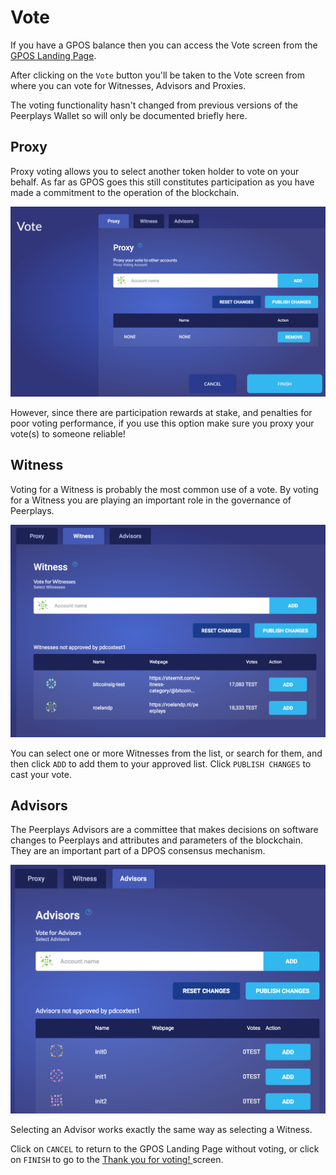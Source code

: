 # Vote

If you have a GPOS balance then you can access the Vote screen from the [GPOS Landing Page](gpos-landing-page.md).

After clicking on the `Vote` button you'll be taken to the Vote screen from where you can vote for Witnesses, Advisors and Proxies.

The voting functionality hasn't changed from previous versions of the Peerplays Wallet so will only be documented briefly here.

## Proxy

Proxy voting allows you to select another token holder to vote on your behalf. As far as GPOS goes this still constitutes participation as you have made a commitment to the operation of the blockchain.

![](../../../.gitbook/assets/screen-shot-2020-02-12-at-3.56.47-pm.png)

However, since there are participation rewards at stake, and penalties for poor voting performance, if you use this option make sure you proxy your vote\(s\) to someone reliable!

## Witness

Voting for a Witness is probably the most common use of a vote. By voting for a Witness you are playing an important role in the governance of Peerplays.

![](../../../.gitbook/assets/screen-shot-2020-02-12-at-3.56.58-pm.png)

You can select one or more Witnesses from the list, or search for them, and then click `ADD` to add them to your approved list. Click `PUBLISH CHANGES` to cast your vote.

## Advisors

The Peerplays Advisors are a committee that makes decisions on software changes to Peerplays and attributes and parameters of the blockchain. They are an important part of a DPOS consensus mechanism.

![](../../../.gitbook/assets/screen-shot-2020-02-12-at-4.27.30-pm.png)

Selecting an Advisor works exactly the same way as selecting a Witness.

Click on `CANCEL` to return to the GPOS Landing Page without voting, or click on `FINISH` to go to the [Thank you for voting! ](thank-you-for-voting.md)screen.

